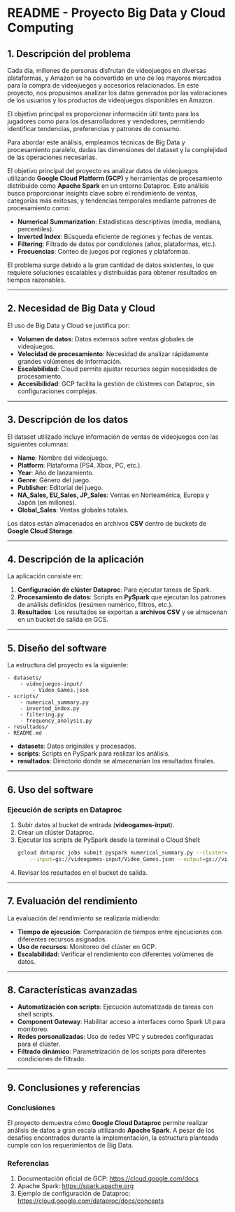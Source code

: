 # README - Proyecto Big Data y Cloud Computing

## 1. Descripción del problema

Cada día, millones de personas disfrutan de videojuegos en diversas plataformas, y Amazon se ha convertido en uno de los mayores mercados para la compra de videojuegos y accesorios relacionados. En este proyecto, nos propusimos analizar los datos generados por las valoraciones de los usuarios y los productos de videojuegos disponibles en Amazon.

El objetivo principal es proporcionar información útil tanto para los jugadores como para los desarrolladores y vendedores, permitiendo identificar tendencias, preferencias y patrones de consumo.

Para abordar este análisis, empleamos técnicas de Big Data y procesamiento paralelo, dadas las dimensiones del dataset y la complejidad de las operaciones necesarias.

El objetivo principal del proyecto es analizar datos de videojuegos utilizando **Google Cloud Platform (GCP)** y herramientas de procesamiento distribuido como **Apache Spark** en un entorno Dataproc. Este análisis busca proporcionar insights clave sobre el rendimiento de ventas, categorías más exitosas, y tendencias temporales mediante patrones de procesamiento como:
- **Numerical Summarization**: Estadísticas descriptivas (media, mediana, percentiles).
- **Inverted Index**: Búsqueda eficiente de regiones y fechas de ventas.
- **Filtering**: Filtrado de datos por condiciones (años, plataformas, etc.).
- **Frecuencias**: Conteo de juegos por regiones y plataformas.

El problema surge debido a la gran cantidad de datos existentes, lo que requiere soluciones escalables y distribuidas para obtener resultados en tiempos razonables.

---

## 2. Necesidad de Big Data y Cloud
El uso de Big Data y Cloud se justifica por:
- **Volumen de datos**: Datos extensos sobre ventas globales de videojuegos.
- **Velocidad de procesamiento**: Necesidad de analizar rápidamente grandes volúmenes de información.
- **Escalabilidad**: Cloud permite ajustar recursos según necesidades de procesamiento.
- **Accesibilidad**: GCP facilita la gestión de clústeres con Dataproc, sin configuraciones complejas.

---

## 3. Descripción de los datos
El dataset utilizado incluye información de ventas de videojuegos con las siguientes columnas:
- **Name**: Nombre del videojuego.
- **Platform**: Plataforma (PS4, Xbox, PC, etc.).
- **Year**: Año de lanzamiento.
- **Genre**: Género del juego.
- **Publisher**: Editorial del juego.
- **NA_Sales, EU_Sales, JP_Sales**: Ventas en Norteamérica, Europa y Japón (en millones).
- **Global_Sales**: Ventas globales totales.

Los datos están almacenados en archivos **CSV** dentro de buckets de **Google Cloud Storage**.

---

## 4. Descripción de la aplicación
La aplicación consiste en:
1. **Configuración de clúster Dataproc**: Para ejecutar tareas de Spark.
2. **Procesamiento de datos**: Scripts en **PySpark** que ejecutan los patrones de análisis definidos (resúmen numérico, filtros, etc.).
3. **Resultados**: Los resultados se exportan a **archivos CSV** y se almacenan en un bucket de salida en GCS.

---

## 5. Diseño del software
La estructura del proyecto es la siguiente:

```plaintext
- datasets/
    - videojuegos-input/
        - Video_Games.json
- scripts/
    - numerical_summary.py
    - inverted_index.py
    - filtering.py
    - frequency_analysis.py
- resultados/
- README.md
```

- **datasets**: Datos originales y procesados.
- **scripts**: Scripts en PySpark para realizar los análisis.
- **resultados**: Directorio donde se almacenarían los resultados finales.

---

## 6. Uso del software
### Ejecución de scripts en Dataproc
1. Subir datos al bucket de entrada (**videogames-input**).
2. Crear un clúster Dataproc.
3. Ejecutar los scripts de PySpark desde la terminal o Cloud Shell:
   ```bash
   gcloud dataproc jobs submit pyspark numerical_summary.py --cluster=[nombre-cluster] --region=[region] -- \
       --input=gs://videogames-input/Video_Games.json --output=gs://videogames-output/results.csv
   ```
4. Revisar los resultados en el bucket de salida.

---

## 7. Evaluación del rendimiento
La evaluación del rendimiento se realizaría midiendo:
- **Tiempo de ejecución**: Comparación de tiempos entre ejecuciones con diferentes recursos asignados.
- **Uso de recursos**: Monitoreo del clúster en GCP.
- **Escalabilidad**: Verificar el rendimiento con diferentes volúmenes de datos.

---

## 8. Características avanzadas
- **Automatización con scripts**: Ejecución automatizada de tareas con shell scripts.
- **Component Gateway**: Habilitar acceso a interfaces como Spark UI para monitoreo.
- **Redes personalizadas**: Uso de redes VPC y subredes configuradas para el clúster.
- **Filtrado dinámico**: Parametrización de los scripts para diferentes condiciones de filtrado.

---

## 9. Conclusiones y referencias
### Conclusiones
El proyecto demuestra cómo **Google Cloud Dataproc** permite realizar análisis de datos a gran escala utilizando **Apache Spark**. A pesar de los desafíos encontrados durante la implementación, la estructura planteada cumple con los requerimientos de Big Data.

### Referencias
1. Documentación oficial de GCP: https://cloud.google.com/docs
2. Apache Spark: https://spark.apache.org
3. Ejemplo de configuración de Dataproc: https://cloud.google.com/dataproc/docs/concepts


